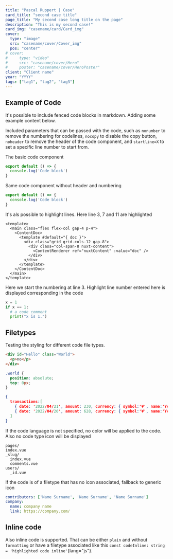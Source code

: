 ```yaml
---
title: "Pascal Ruppert | Case"
card_title: "second case title"
page_title: "My second case long title on the page"
description: "This is my second case!"
card_img: "casename/card/Card_img"
cover:
  type: "image"
  src: "casename/cover/Cover_img"
  pos: "center"
# cover:
#     type: "video"
#     src: "casename/cover/Hero"
#     poster: "casename/cover/HeroPoster"
client: "Client name"
year: "YYYY"
tags: ["tag1", "tag2", "tag3"]
---
```


## Example of Code
It's possible to include fenced code blocks in markdown. Adding some example content below.

Included parameters that can be passed with the code, such as `nonumber` to remove the numbering for codelines, `nocopy` to disable the copy button, `noheader` to remove the header of the code component, and `startline=X` to set a specific line number to start from.

The basic code component

```js [filename.js]
export default () => {
  console.log('Code block')
}
```

Same code component without header and numbering

```js [filename.js] nonumber nocopy noheader
export default () => {
  console.log('Code block')
}
```

It's als possible to highlight lines. Here line 3, 7 and 11 are highlighted

```vue [file.vue] {3,7,11}
<template>
  <main class="flex flex-col gap-4 p-4">
    <ContentDoc>
      <template #default="{ doc }">
        <div class="grid grid-cols-12 gap-8">
          <div class="col-span-8 nuxt-content">
            <ContentRenderer ref="nuxtContent" :value="doc" />
          </div>
        </div>
      </template>
    </ContentDoc>
  </main>
</template>
```

Here we start the numbering at line 3. Highlight line number entered here is displayed corresponding in the code

```python [file.py] {5} startline=3
x = 1
if x == 1:
  # a code comment
  print("x is 1.")
```

## Filetypes
Testing the styling for different code file types.

```html [file.html] nonumber
<div id="Hello" class="World">
  <p>no</p>
</div>
```

```css [file.css] nonumber
.world {
  position: absolute;
  top: 0px;
}
```

```json [file.json] nonumber
{
  transactions:[
    { date: '2022/04/21', amount: 230, currency: { symbol:'¥', name:'Yen' } },
    { date: '2022/04/20', amount: 628, currency: { symbol:'¥', name:'Yen' } },
  ]
}
```

If the code language is not specified, no color will be applied to the code. Also no code type icon will be displayed

```[Directory structure example] nocopy nonumber
pages/
index.vue
_slug/
  index.vue
  comments.vue
users/
  _id.vue
```

If the code is of a filetype that has no icon associated, fallback to generic icon

```yaml [file.yaml] nonumber
contributors: ['Name Surname', 'Name Surname', 'Name Surname']
company:
  name: company name
  link: https://company.com/
```

## Inline code

Also inline code is supported. That can be either `plain` and without `formatting` or have a filetype associated like this `const codeInline: string = 'highlighted code inline'`{lang="js"}.